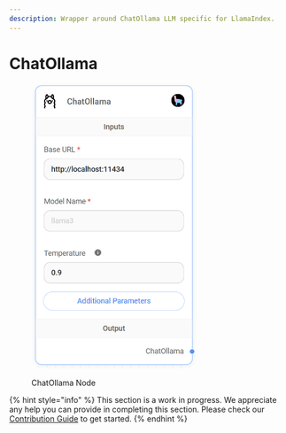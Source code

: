 ```yaml
---
description: Wrapper around ChatOllama LLM specific for LlamaIndex.
---
```


# ChatOllama

<figure><img src="../../../.gitbook/assets/up-012.png" alt="" width="299"><figcaption><p>ChatOllama Node</p></figcaption></figure>

{% hint style="info" %}
This section is a work in progress. We appreciate any help you can provide in completing this section. Please check our [Contribution Guide](../../../contributing/) to get started.
{% endhint %}

